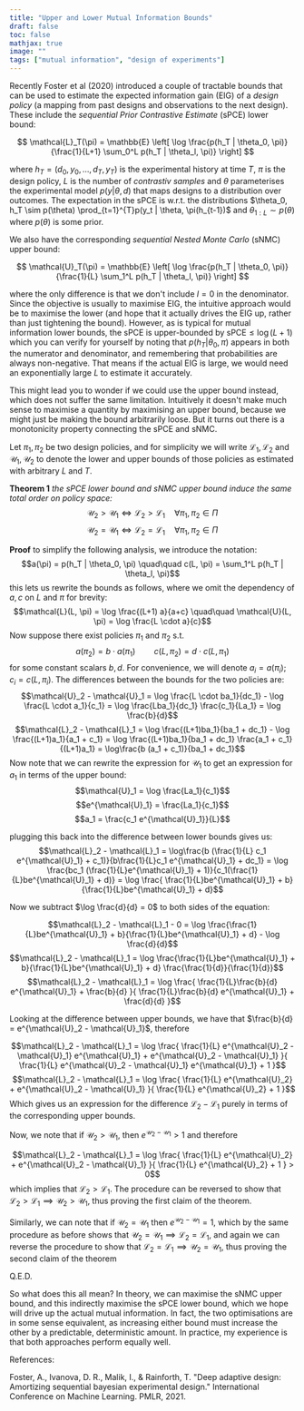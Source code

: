 ```yaml
---
title: "Upper and Lower Mutual Information Bounds"
draft: false
toc: false
mathjax: true
image: ""
tags: ["mutual information", "design of experiments"]
---
```



Recently Foster et al (2020) introduced a couple of tractable bounds that can be used to estimate the expected information gain (EIG) of a *design policy* (a mapping from past designs and observations to the next design). These include the *sequential Prior Contrastive Estimate* (sPCE) lower bound:

$$
\mathcal{L}_T(\pi) = \mathbb{E} \left[ \log \frac{p(h_T | \theta_0, \pi)}{\frac{1}{L+1} \sum_0^L p(h_T | \theta_l, \pi)} \right]
$$

where $h_T = (d_0, y_0,\dots,d_T,y_T)$ is the experimental history at time $T$, $\pi$ is the design policy, $L$ is the number of *contrastiv samples* and $\theta$ parameterises the experimental model $p(y|\theta, d)$ that maps designs to a distribution over outcomes. The expectation in the sPCE is w.r.t. the distributions $\theta_0, h_T \sim p(\theta) \prod_{t=1}^{T}p(y_t | \theta, \pi(h_{t-1})$ and $\theta_{1:L} \sim p(\theta)$ where $p(\theta)$ is some prior.

We also have the corresponding *sequential Nested Monte Carlo* (sNMC) upper bound:

$$
\mathcal{U}_T(\pi) = \mathbb{E} \left[ \log \frac{p(h_T | \theta_0, \pi)}{\frac{1}{L} \sum_1^L p(h_T | \theta_l, \pi)} \right]
$$

where the only difference is that we don't include $l=0$ in the denominator. Since the objective is usually to maximise EIG, the intuitive approach would be to maximise the lower (and hope that it actually drives the EIG up, rather than just tightening the bound). However, as is typical for mutual information lower bounds, the sPCE is upper-bounded by $\text{sPCE} \le \log(L+1)$ which you can verify for yourself by noting that $p(h_T | \theta_0, \pi)$ appears in both the numerator and denominator, and remembering that probabilities are always non-negative. That means if the actual EIG is large, we would need an exponentially large $L$ to estimate it accurately.

This might lead you to wonder if we could use the upper bound instead, which does not suffer the same limitation. Intuitively it doesn't make much sense to maximise a quantity by maximising an upper bound, because we might just be making the bound arbitrarily loose. But it turns out there is a monotonicity property connecting the sPCE and sNMC.

Let $\pi_1, \pi_2$ be two design policies, and for simplicity we will write $\mathcal{L}_1, \mathcal{L}_2$ and $\mathcal{U}_1, \mathcal{U}_2$ to denote the lower and upper bounds of those policies as estimated with arbitrary $L$ and $T$.

**Theorem 1** *the sPCE lower bound and sNMC upper bound induce the same total order on policy space:*
$$\mathcal{U}_2 > \mathcal{U}_1  \iff \mathcal{L}_2 > \mathcal{L}_1 \quad \forall \pi_1,\pi_2 \in \Pi$$
$$\mathcal{U}_2 = \mathcal{U}_1  \iff \mathcal{L}_2 = \mathcal{L}_1 \quad \forall \pi_1,\pi_2 \in \Pi$$

**Proof** to simplify the following analysis, we introduce the notation:
$$a(\pi) = p(h_T | \theta_0, \pi) \quad\quad c(L, \pi) = \sum_1^L p(h_T | \theta_l, \pi)$$
this lets us rewrite the bounds as follows, where we omit the dependency of $a, c$ on $L$ and $\pi$ for brevity:
$$\mathcal{L}(L, \pi) = \log  \frac{(L+1) a}{a+c} \quad\quad \mathcal{U}(L, \pi) =  \log \frac{L \cdot a}{c}$$
Now suppose there exist policies $\pi_1$ and $\pi_2$ s.t.
$$a(\pi_2) = b \cdot a(\pi_1) \quad\quad c(L, \pi_2) = d \cdot c(L, \pi_1)$$
for some constant scalars $b, d$. For convenience, we will denote $a_i = a(\pi_i); c_i = c(L, \pi_i)$. The differences between the bounds for the two policies are:
$$\mathcal{U}_2 - \mathcal{U}_1 = \log \frac{L \cdot ba_1}{dc_1} - \log \frac{L \cdot a_1}{c_1} = \log \frac{Lba_1}{dc_1} \frac{c_1}{La_1} = \log \frac{b}{d}$$
$$\mathcal{L}_2 - \mathcal{L}_1 = \log \frac{(L+1)ba_1}{ba_1 + dc_1} - \log \frac{(L+1)a_1}{a_1 + c_1} =
        \log \frac{(L+1)ba_1}{ba_1 + dc_1} \frac{a_1 + c_1}{(L+1)a_1} = \log\frac{b (a_1 + c_1)}{ba_1 + dc_1}$$
Now note that we can rewrite the expression for $\mathcal{U}_1$ to get an expression for $a_1$ in terms of the upper bound:
$$\mathcal{U}_1 = \log \frac{La_1}{c_1}$$
$$e^{\mathcal{U}_1} = \frac{La_1}{c_1}$$
$$a_1 = \frac{c_1 e^{\mathcal{U}_1}}{L}$$

plugging this back into the difference between lower bounds gives us:
$$\mathcal{L}_2 - \mathcal{L}_1 = \log\frac{b (\frac{1}{L} c_1 e^{\mathcal{U}_1} + c_1)}{b\frac{1}{L}c_1 e^{\mathcal{U}_1} + dc_1} =
        \log \frac{bc_1 (\frac{1}{L}e^{\mathcal{U}_1} + 1)}{c_1(\frac{1}{L}be^{\mathcal{U}_1} + d)} = 
        \log \frac{ \frac{1}{L}be^{\mathcal{U}_1} + b}{\frac{1}{L}be^{\mathcal{U}_1} + d}$$

Now we subtract $\log \frac{d}{d} = 0$ to both sides of the equation:

$$\mathcal{L}_2 - \mathcal{L}_1 - 0 = \log \frac{\frac{1}{L}be^{\mathcal{U}_1} + b}{\frac{1}{L}be^{\mathcal{U}_1} + d} - \log \frac{d}{d}$$
$$\mathcal{L}_2 - \mathcal{L}_1 = \log \frac{\frac{1}{L}be^{\mathcal{U}_1} + b}{\frac{1}{L}be^{\mathcal{U}_1} + d} \frac{\frac{1}{d}}{\frac{1}{d}}$$
$$\mathcal{L}_2 - \mathcal{L}_1 = \log \frac{ \frac{1}{L}\frac{b}{d} e^{\mathcal{U}_1} + \frac{b}{d} }{ \frac{1}{L}\frac{b}{d} e^{\mathcal{U}_1} + \frac{d}{d} }$$

Looking at the difference between upper bounds, we have that $\frac{b}{d} = e^{\mathcal{U}_2 - \mathcal{U}_1}$, therefore

$$\mathcal{L}_2 - \mathcal{L}_1 = \log \frac{ \frac{1}{L} e^{\mathcal{U}_2 - \mathcal{U}_1} e^{\mathcal{U}_1} + e^{\mathcal{U}_2 - \mathcal{U}_1} }{ \frac{1}{L} e^{\mathcal{U}_2 - \mathcal{U}_1} e^{\mathcal{U}_1} + 1 }$$
$$\mathcal{L}_2 - \mathcal{L}_1 = \log \frac{ \frac{1}{L} e^{\mathcal{U}_2} + e^{\mathcal{U}_2 - \mathcal{U}_1} }{ \frac{1}{L} e^{\mathcal{U}_2} + 1 }$$
Which gives us an expression for the difference $\mathcal{L}_2 - \mathcal{L}_1$ purely in terms of the corresponding upper bounds.

Now, we note that if $\mathcal{U}_2 > \mathcal{U}_1$, then $e^{\mathcal{U}_2 - \mathcal{U}_1} > 1$ and therefore

$$\mathcal{L}_2 - \mathcal{L}_1 = \log \frac{ \frac{1}{L} e^{\mathcal{U}_2} + e^{\mathcal{U}_2 - \mathcal{U}_1} }{ \frac{1}{L} e^{\mathcal{U}_2} + 1 } > 0$$
which implies that $\mathcal{L}_2 > \mathcal{L}_1$. The procedure can be reversed to show that $\mathcal{L}_2 > \mathcal{L}_1 \implies \mathcal{U}_2 > \mathcal{U}_1$, thus proving the first claim of the theorem.

Similarly, we can note that if $\mathcal{U}_2 = \mathcal{U}_1$ then $e^{\mathcal{U}_2 - \mathcal{U}_1} = 1$, which by the same procedure as before shows that $\mathcal{U}_2 = \mathcal{U}_1 \implies \mathcal{L}_2 = \mathcal{L}_1$, and again we can reverse the procedure to show that $\mathcal{L}_2 = \mathcal{L}_1 \implies \mathcal{U}_2 = \mathcal{U}_1$, thus proving the second claim of the theorem

Q.E.D.

So what does this all mean? In theory, we can maximise the sNMC upper bound, and this indirectly maximise the sPCE lower bound, which we hope will drive up the actual mutual information. In fact, the two optimisations are in some sense equivalent, as increasing either bound must increase the other by a predictable, deterministic amount. In practice, my experience is that both approaches perform equally well.



References:

Foster, A., Ivanova, D. R., Malik, I., & Rainforth, T. "Deep adaptive design: Amortizing sequential bayesian experimental design." International Conference on Machine Learning. PMLR, 2021.